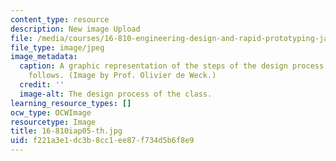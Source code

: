 ```yaml
---
content_type: resource
description: New image Upload
file: /media/courses/16-810-engineering-design-and-rapid-prototyping-january-iap-2005/f221a3e1dc3b8cc1ee87f734d5b6f8e9_16-810iap05-th.jpg
file_type: image/jpeg
image_metadata:
  caption: A graphic representation of the steps of the design process that the class
    follows. (Image by Prof. Olivier de Weck.)
  credit: ''
  image-alt: The design process of the class.
learning_resource_types: []
ocw_type: OCWImage
resourcetype: Image
title: 16-810iap05-th.jpg
uid: f221a3e1-dc3b-8cc1-ee87-f734d5b6f8e9
---
```

